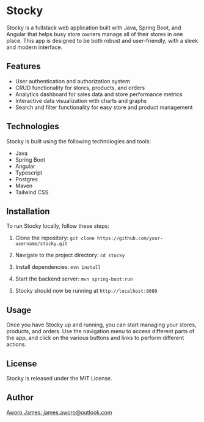 # Stocky
Stocky is a fullstack web application built with Java, Spring Boot, and Angular that helps busy store owners manage all of their stores in one place.
This app is designed to be both robust and user-friendly, with a sleek and modern interface.

## Features
- User authentication and authorization system
- CRUD functionality for stores, products, and orders
- Analytics dashboard for sales data and store performance metrics
- Interactive data visualization with charts and graphs
- Search and filter functionality for easy store and product management

## Technologies
Stocky is built using the following technologies and tools:

- Java
- Spring Boot
- Angular
- Typescript
- Postgres
- Maven
- Tailwind CSS

## Installation
To run Stocky locally, follow these steps:

1. Clone the repository:
   `git clone https://github.com/your-username/stocky.git`

2. Navigate to the project directory: `cd stocky`
3. Install dependencies: `mvn install`
4. Start the backend server: `mvn spring-boot:run`
5. Stocky should now be running at `http://localhost:8080`

## Usage
Once you have Stocky up and running, you can start managing your stores, products, and orders. Use the navigation menu to access different parts of the app, and click on the various buttons and links to perform different actions.

## License
Stocky is released under the MIT License.

## Author
[Aworo James: james.aworo@outlook.com](james.aworo@outlook.com)